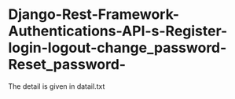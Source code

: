 # Django-Rest-Framework-Authentications-API-s-Register-login-logout-change_password-Reset_password-
The detail is given in datail.txt
